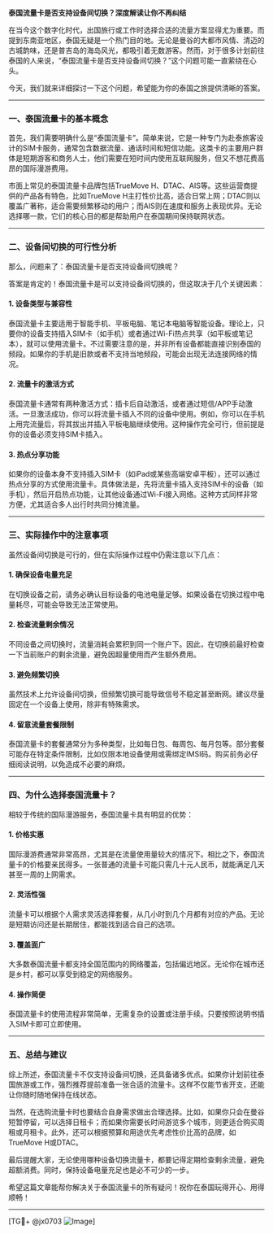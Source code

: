 **泰国流量卡是否支持设备间切换？深度解读让你不再纠结**

在当今这个数字化时代，出国旅行或工作时选择合适的流量方案显得尤为重要。而提到东南亚地区，泰国无疑是一个热门目的地。无论是曼谷的大都市风情、清迈的古城韵味，还是普吉岛的海岛风光，都吸引着无数游客。然而，对于很多计划前往泰国的人来说，“泰国流量卡是否支持设备间切换？”这个问题可能一直萦绕在心头。

今天，我们就来详细探讨一下这个问题，希望能为你的泰国之旅提供清晰的答案。

---

### **一、泰国流量卡的基本概念**

首先，我们需要明确什么是“泰国流量卡”。简单来说，它是一种专门为赴泰旅客设计的SIM卡服务，通常包含数据流量、通话时间和短信功能。这类卡的主要用户群体是短期游客和商务人士，他们需要在短时间内使用互联网服务，但又不想花费高昂的国际漫游费用。

市面上常见的泰国流量卡品牌包括TrueMove H、DTAC、AIS等。这些运营商提供的产品各有特色，比如TrueMove H主打性价比高，适合日常上网；DTAC则以覆盖广著称，适合需要频繁移动的用户；而AIS则在速度和服务上表现优异。无论选择哪一款，它们的核心目的都是帮助用户在泰国期间保持联网状态。

---

### **二、设备间切换的可行性分析**

那么，问题来了：泰国流量卡是否支持设备间切换呢？

答案是肯定的！泰国流量卡是可以支持设备间切换的，但这取决于几个关键因素：

#### 1. **设备类型与兼容性**
   泰国流量卡主要适用于智能手机、平板电脑、笔记本电脑等智能设备。理论上，只要你的设备支持插入SIM卡（如手机）或者通过Wi-Fi热点共享（如平板或笔记本），就可以使用流量卡。不过需要注意的是，并非所有设备都能直接识别泰国的频段。如果你的手机是旧款或者不支持当地频段，可能会出现无法连接网络的情况。

#### 2. **流量卡的激活方式**
   泰国流量卡通常有两种激活方式：插卡后自动激活，或者通过短信/APP手动激活。一旦激活成功，你可以将流量卡插入不同的设备中使用。例如，你可以在手机上用完流量后，将其拔出并插入平板电脑继续使用。这种操作完全可行，但前提是你的设备必须支持SIM卡插入。

#### 3. **热点分享功能**
   如果你的设备本身不支持插入SIM卡（如iPad或某些高端安卓平板），还可以通过热点分享的方式使用流量卡。具体做法是，先将流量卡插入支持SIM卡的设备（如手机），然后开启热点功能，让其他设备通过Wi-Fi接入网络。这种方式同样非常方便，尤其适合多人出行时共同分摊流量。

---

### **三、实际操作中的注意事项**

虽然设备间切换是可行的，但在实际操作过程中仍需注意以下几点：

#### 1. **确保设备电量充足**
   在切换设备之前，请务必确认目标设备的电池电量足够。如果设备在切换过程中电量耗尽，可能会导致无法正常使用。

#### 2. **检查流量剩余情况**
   不同设备之间切换时，流量消耗会累积到同一个账户下。因此，在切换前最好检查一下当前账户的剩余流量，避免因超量使用而产生额外费用。

#### 3. **避免频繁切换**
   虽然技术上允许设备间切换，但频繁切换可能导致信号不稳定甚至断网。建议尽量固定在一个设备上使用，除非有特殊需求。

#### 4. **留意流量套餐限制**
   泰国流量卡的套餐通常分为多种类型，比如每日包、每周包、每月包等。部分套餐可能存在特定条件限制，比如仅限本地设备使用或需绑定IMSI码。购买前务必仔细阅读说明，以免造成不必要的麻烦。

---

### **四、为什么选择泰国流量卡？**

相较于传统的国际漫游服务，泰国流量卡具有明显的优势：

#### 1. **价格实惠**
   国际漫游费通常非常高昂，尤其是在流量使用量较大的情况下。相比之下，泰国流量卡的价格要亲民得多。一张普通的流量卡可能只需几十元人民币，就能满足几天甚至一周的上网需求。

#### 2. **灵活性强**
   流量卡可以根据个人需求灵活选择套餐，从几小时到几个月都有对应的产品。无论是短期访问还是长期居住，都能找到适合自己的选项。

#### 3. **覆盖面广**
   大多数泰国流量卡都支持全国范围内的网络覆盖，包括偏远地区。无论你在城市还是乡村，都可以享受到稳定的网络服务。

#### 4. **操作简便**
   泰国流量卡的使用流程非常简单，无需复杂的设置或注册手续。只要按照说明书插入SIM卡即可立即使用。

---

### **五、总结与建议**

综上所述，泰国流量卡不仅支持设备间切换，还具备诸多优点。如果你计划前往泰国旅游或工作，强烈推荐提前准备一张合适的流量卡。这样不仅能节省开支，还能让你随时随地保持在线状态。

当然，在选购流量卡时也要结合自身需求做出合理选择。比如，如果你只会在曼谷短暂停留，可以选择日租卡；而如果你需要长时间游览多个城市，则更适合购买周租或月租卡。此外，还可以根据预算和用途优先考虑性价比高的品牌，如TrueMove H或DTAC。

最后提醒大家，无论使用哪种设备切换流量卡，都要记得定期检查剩余流量，避免超额消费。同时，保持设备电量充足也是必不可少的一步。

希望这篇文章能帮你解决关于泰国流量卡的所有疑问！祝你在泰国玩得开心、用得顺畅！

---

[TG💪+ @jx0703 ![Image](https://github.com/user-attachments/assets/dbca1d08-cadb-493c-b0ec-ad6f7a83f270)]